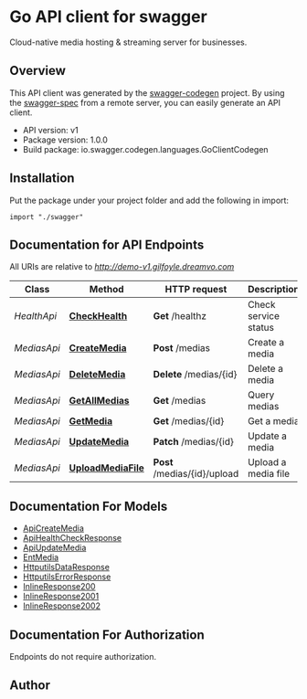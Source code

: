 # Go API client for swagger

Cloud-native media hosting & streaming server for businesses.

## Overview
This API client was generated by the [swagger-codegen](https://github.com/swagger-api/swagger-codegen) project.  By using the [swagger-spec](https://github.com/swagger-api/swagger-spec) from a remote server, you can easily generate an API client.

- API version: v1
- Package version: 1.0.0
- Build package: io.swagger.codegen.languages.GoClientCodegen

## Installation
Put the package under your project folder and add the following in import:
```golang
import "./swagger"
```

## Documentation for API Endpoints

All URIs are relative to *http://demo-v1.gilfoyle.dreamvo.com*

Class | Method | HTTP request | Description
------------ | ------------- | ------------- | -------------
*HealthApi* | [**CheckHealth**](docs/HealthApi.md#checkhealth) | **Get** /healthz | Check service status
*MediasApi* | [**CreateMedia**](docs/MediasApi.md#createmedia) | **Post** /medias | Create a media
*MediasApi* | [**DeleteMedia**](docs/MediasApi.md#deletemedia) | **Delete** /medias/{id} | Delete a media
*MediasApi* | [**GetAllMedias**](docs/MediasApi.md#getallmedias) | **Get** /medias | Query medias
*MediasApi* | [**GetMedia**](docs/MediasApi.md#getmedia) | **Get** /medias/{id} | Get a media
*MediasApi* | [**UpdateMedia**](docs/MediasApi.md#updatemedia) | **Patch** /medias/{id} | Update a media
*MediasApi* | [**UploadMediaFile**](docs/MediasApi.md#uploadmediafile) | **Post** /medias/{id}/upload | Upload a media file


## Documentation For Models

 - [ApiCreateMedia](docs/ApiCreateMedia.md)
 - [ApiHealthCheckResponse](docs/ApiHealthCheckResponse.md)
 - [ApiUpdateMedia](docs/ApiUpdateMedia.md)
 - [EntMedia](docs/EntMedia.md)
 - [HttputilsDataResponse](docs/HttputilsDataResponse.md)
 - [HttputilsErrorResponse](docs/HttputilsErrorResponse.md)
 - [InlineResponse200](docs/InlineResponse200.md)
 - [InlineResponse2001](docs/InlineResponse2001.md)
 - [InlineResponse2002](docs/InlineResponse2002.md)


## Documentation For Authorization
 Endpoints do not require authorization.


## Author



